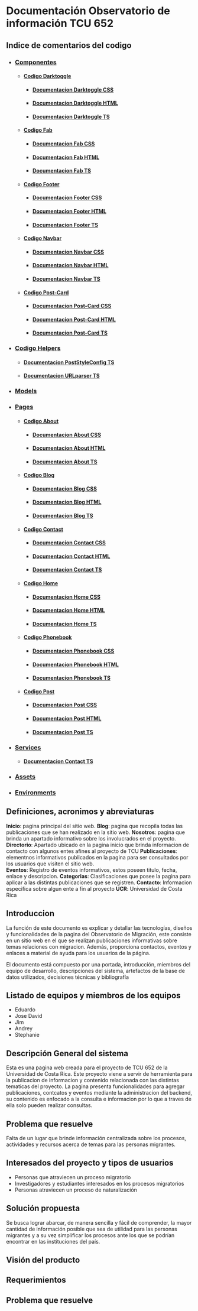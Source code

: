 # Documentación Observatorio de información TCU 652 
## Indice de comentarios del codigo
   * ### [Componentes](Observatorio/src/app/components)
      * #### [Codigo Darktoggle](Observatorio/src/app/components/darktoggle)
        * #### [Documentacion Darktoggle CSS](Documentacion/App/Components/Darktoggle/darktoggle.css.md)
        * #### [Documentacion Darktoggle HTML](Documentacion/App/Components/Darktoggle/darktoggle.html.md)
        * #### [Documentacion Darktoggle TS](Documentacion/App/Components/Darktoggle/darktoggle.ts.md)
      * #### [Codigo Fab](Observatorio/src/app/components/fab)
        * #### [Documentacion Fab CSS](Documentacion/App/Components/Fab/fab.css.md)
        * #### [Documentacion Fab HTML](Documentacion/App/Components/Fab/fab.html.md)
        * #### [Documentacion Fab TS](Documentacion/App/Components/Fab/fab.ts.md)
      * #### [Codigo Footer](Observatorio/src/app/components/footer)
        * #### [Documentacion Footer CSS](Documentacion/App/Components/Footer/footer.css.md)
        * #### [Documentacion Footer HTML](Documentacion/App/Components/Footer/footer.html.md)
        * #### [Documentacion Footer TS](Documentacion/App/Components/Footer/footer.ts.md)
      * #### [Codigo Navbar](Observatorio/src/app/components/navbar)
        * #### [Documentacion Navbar CSS](Documentacion/App/Components/Navbar/navbar.css.md)
        * #### [Documentacion Navbar HTML](Documentacion/App/Components/Navbar/navbar.html.md)
        * #### [Documentacion Navbar TS](Documentacion/App/Components/Navbar/navbar.ts.md)
      * #### [Codigo Post-Card](Observatorio/src/app/components/post-card)
        * #### [Documentacion Post-Card CSS](Documentacion/App/Components/Post-Card/post-card.css.md)
        * #### [Documentacion Post-Card HTML](Documentacion/App/Components/Post-Card/post-card.html.md)
        * #### [Documentacion Post-Card TS](Documentacion/App/Components/Post-Card/post-card.ts.md)
   * ### [Codigo Helpers](Observatorio/src/app/helpers)
      * #### [Documentacion PostStyleConfig TS](Documentacion/App/Helpers/postStyleConfig.ts.md)
      * #### [Documentacion URLparser TS](Documentacion/App/Helpers/URLparser.ts.md)
   * ### [Models](Observatorio/src/app/models)
   * ### [Pages](Observatorio/src/app/pages)
      * #### [Codigo About](Observatorio/src/app/pages/about)
        * #### [Documentacion About CSS](Documentacion/App/Pages/About/about.css.md)
        * #### [Documentacion About HTML](Documentacion/App/Pages/About/about.html.md)
        * #### [Documentacion About TS](Documentacion/App/Pages/About/about.ts.md)
      * #### [Codigo Blog](Observatorio/src/app/pages/blog)
        * #### [Documentacion Blog CSS](Documentacion/App/Pages/Blog/blog.css.md)
        * #### [Documentacion Blog HTML](Documentacion/App/Pages/Blog/blog.html.md)
        * #### [Documentacion Blog TS](Documentacion/App/Pages/Blog/blog.ts.md)
      * #### [Codigo Contact](Observatorio/src/app/pages/contact)
        * #### [Documentacion Contact CSS](Documentacion/App/Pages/Contact/contact.css.md)
        * #### [Documentacion Contact HTML](Documentacion/App/Pages/Contact/contact.html.md)
        * #### [Documentacion Contact TS](Documentacion/App/Pages/Contact/contact.ts.md)
      * #### [Codigo Home](Observatorio/src/app/pages/home)
        * #### [Documentacion Home CSS](Documentacion/App/Pages/Home/home.css.md)
        * #### [Documentacion Home HTML](Documentacion/App/Pages/Home/home.html.md)
        * #### [Documentacion Home TS](Documentacion/App/Pages/Home/home.ts.md)
      * #### [Codigo Phonebook](Observatorio/src/app/pages/phonebook)
        * #### [Documentacion Phonebook CSS](Documentacion/App/Pages/Phonebook/phonebook.css.md)
        * #### [Documentacion Phonebook HTML](Documentacion/App/Pages/Phonebook/phonebook.html.md)
        * #### [Documentacion Phonebook TS](Documentacion/App/Pages/Phonebook/phonebook.ts.md)
      * #### [Codigo Post](Observatorio/src/app/pages/post)
        * #### [Documentacion Post CSS](Documentacion/App/Pages/Post/post.css.md)
        * #### [Documentacion Post HTML](Documentacion/App/Pages/Post/post.html.md)
        * #### [Documentacion Post TS](Documentacion/App/Pages/Post/post.ts.md)
   * ### [Services](Observatorio/src/app/services)
      * #### [Documentacion Contact TS](Documentacion/App/Services/contact.ts.md)
   * ### [Assets](Observatorio/src/assets)
   * ### [Environments](Observatorio/src/environments)

## Definiciones, acronimos y abreviaturas

**Inicio**: pagina principal del sitio web.
**Blog**: pagina que recopila todas las publicaciones que se han realizado en la sitio web.
**Nosotros**: pagina que brinda un apartado informativo sobre los involucrados en el proyecto.
**Directorio**: Apartado ubicado en la pagina inicio que brinda informacion de contacto con algunos entes afines al proyecto de TCU
**Publicaciones**: elementnos informativos publicados en la pagina para ser consultados por los usuarios que visiten el sitio web.  
**Eventos**: Registro de eventos informativos, estos poseen titulo, fecha, enlace y descripcion.
**Categorias**: Clasificaciones que posee la pagina para aplicar a las distintas publicaciones que se registren.
**Contacto**: Informacion especifica sobre algun ente a fin al proyecto
**UCR**: Universidad de Costa Rica

## Introduccion
La función de este documento es explicar y detallar las tecnologías, diseños y funcionalidades de la pagina del Observatorio de Migración, este consiste en un sitio web en el que se realizan publicaciones informativas sobre temas relaciones con migracion. Además, proporciona contactos, eventos y enlaces a material de ayuda para los usuarios de la página.

El documento está compuesto por una portada, introducción, miembros del equipo de desarrollo, descripciones del sistema, artefactos de la base de datos utilizados, decisiones técnicas y bibliografía

## Listado de equipos y miembros de los equipos

* Eduardo
* Jose David
* Jim
* Andrey
* Stephanie


## Descripción General del sistema

Esta es una pagina web creada para el proyecto de TCU 652 de la Universidad de Costa Rica. Este proyecto viene a servir de herramienta para la publicacion de informacion y contenido relacionada con las distintas tematicas del proyecto. La pagina presenta funcionalidades para agregar publicaciones, contcatos y eventos mediante la administracion del backend, su contenido es enfocado a la consulta e informacion por lo que a traves de ella solo pueden realizar consultas.

## Problema que resuelve
Falta de un lugar que brinde información  centralizada sobre los procesos, actividades y recursos acerca de temas para las personas migrantes. 


## Interesados del proyecto y tipos de usuarios

* Personas que atraviecen un proceso migratorio
* Investigadores y estudiantes interesados en los procesos migratorios
* Personas atraviecen un proceso de naturalización

## Solución propuesta

Se busca lograr abarcar, de manera sencilla y fácil de comprender, la mayor cantidad de información posible que sea de utilidad para las personas migrantes y a su vez simplificar los procesos ante los que se podrían encontrar en las instituciones del país.

## Visión del producto


## Requerimientos

## Problema que resuelve